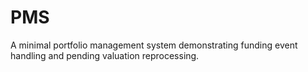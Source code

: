 # PMS

A minimal portfolio management system demonstrating funding event handling
and pending valuation reprocessing.
